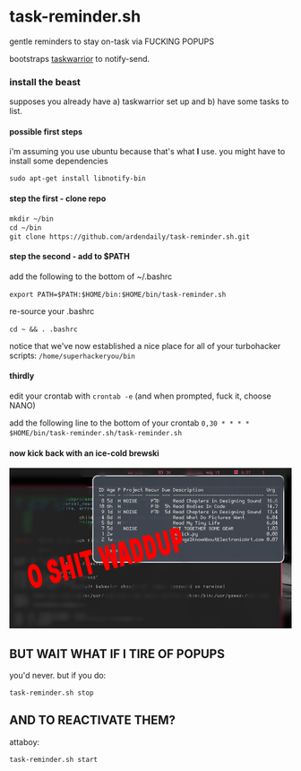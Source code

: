 # task-reminder.sh

gentle reminders to stay on-task via FUCKING POPUPS

bootstraps <a href="http://taskwarrior.org">taskwarrior</a> to notify-send.

### install the beast

supposes you already have a) taskwarrior set up and b) have some tasks to list.

#### possible first steps

i'm assuming you use ubuntu because that's what **I** use. you might have to install some dependencies

    sudo apt-get install libnotify-bin

#### step the first - clone repo

    mkdir ~/bin
    cd ~/bin
    git clone https://github.com/ardendaily/task-reminder.sh.git

#### step the second - add to $PATH

add the following to the bottom of ~/.bashrc

`export PATH=$PATH:$HOME/bin:$HOME/bin/task-reminder.sh`

re-source your .bashrc

`cd ~ && . .bashrc`

notice that we've now established a nice place for all of your turbohacker scripts: `/home/superhackeryou/bin`

#### thirdly

edit your crontab with `crontab -e` (and when prompted, fuck it, choose NANO)

add the following line to the bottom of your crontab
`0,30 * * * * $HOME/bin/task-reminder.sh/task-reminder.sh`

#### now kick back with an ice-cold brewski
 ![oh shit waddup](./screenshot.png "tasty screenshot")

## BUT WAIT WHAT IF I TIRE OF POPUPS

 you'd never. but if you do:

    task-reminder.sh stop

## AND TO REACTIVATE THEM?

attaboy:

    task-reminder.sh start

